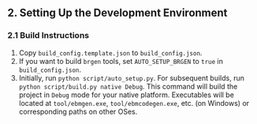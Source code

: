 ## 2. Setting Up the Development Environment

### 2.1 Build Instructions
1.  Copy `build_config.template.json` to `build_config.json`.
2.  If you want to build `brgen` tools, set `AUTO_SETUP_BRGEN` to `true` in `build_config.json`.
3.  Initially, run `python script/auto_setup.py`. For subsequent builds, run `python script/build.py native Debug`. This command will build the project in `Debug` mode for your native platform. Executables will be located at `tool/ebmgen.exe`, `tool/ebmcodegen.exe`, etc. (on Windows) or corresponding paths on other OSes.
